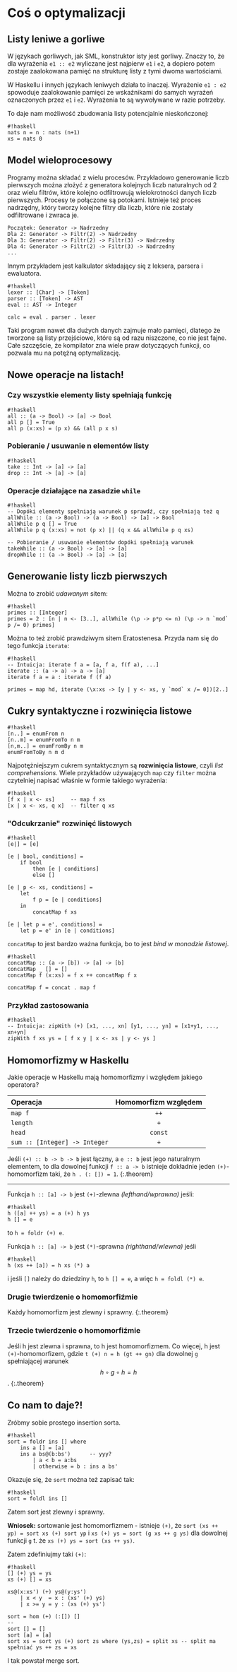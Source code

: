 # Coś o optymalizacji

## Listy leniwe a gorliwe

W językach gorliwych, jak SML, konstruktor isty jest gorliwy. Znaczy to, że dla wyrażenia `e1 :: e2` wyliczane jest najpierw `e1` i `e2`, a dopiero potem zostaje zaalokowana pamięć na strukturę listy z tymi dwoma wartościami.

W Haskellu i innych językach leniwych działa to inaczej. Wyrażenie `e1 : e2` spowoduje zaalokowanie pamięci ze wskaźnikami do samych wyrażeń oznaczonych przez `e1` i `e2`. Wyrażenia te są wywoływane w razie potrzeby.

To daje nam możliwość zbudowania listy potencjalnie nieskończonej:

    #!haskell
    nats n = n : nats (n+1)
    xs = nats 0

## Model wieloprocesowy

Programy można składać z wielu procesów. Przykładowo generowanie liczb pierwszych można złożyć z generatora kolejnych liczb naturalnych od 2 oraz wielu filtrów, które kolejno odfiltrowują wielokrotności danych liczb pierwszych. Procesy te połączone są potokami. Istnieje też proces nadrzędny, który tworzy kolejne filtry dla liczb, które nie zostały odfiltrowane i zwraca je.

    Początek: Generator -> Nadrzedny
    Dla 2: Generator -> Filtr(2) -> Nadrzedny
    Dla 3: Generator -> Filtr(2) -> Filtr(3) -> Nadrzedny
    Dla 4: Generator -> Filtr(2) -> Filtr(3) -> Nadrzedny
    ...

Innym przykładem jest kalkulator składający się z leksera, parsera i ewaluatora.

    #!haskell
    lexer :: [Char] -> [Token]
    parser :: [Token] -> AST
    eval :: AST -> Integer

    calc = eval . parser . lexer

Taki program nawet dla dużych danych zajmuje mało pamięci, dlatego że tworzone są listy przejściowe, które są od razu niszczone, co nie jest fajne. Całe szczęście, że kompilator zna wiele praw dotyczących funkcji, co pozwala mu na potężną optymalizację.

## Nowe operacje na listach!

### Czy wszystkie elementy listy spełniają funkcję

    #!haskell
    all :: (a -> Bool) -> [a] -> Bool
    all p [] = True
    all p (x:xs) = (p x) && (all p x s)

### Pobieranie / usuwanie n elementów listy

    #!haskell
    take :: Int -> [a] -> [a]
    drop :: Int -> [a] -> [a]

### Operacje działające na zasadzie `while`

    #!haskell
    -- Dopóki elementy spełniają warunek p sprawdź, czy spełniają też q
    allWhile :: (a -> Bool) -> (a -> Bool) -> [a] -> Bool
    allWhile p q [] = True
    allWhile p q (x:xs) = not (p x) || (q x && allWhile p q xs)

    -- Pobieranie / usuwanie elementów dopóki spełniają warunek
    takeWhile :: (a -> Bool) -> [a] -> [a]
    dropWhile :: (a -> Bool) -> [a] -> [a]

## Generowanie listy liczb pierwszych

Można to zrobić _udawanym_ sitem:

    #!haskell
    primes :: [Integer]
    primes = 2 : [n | n <- [3..], allWhile (\p -> p*p <= n) (\p -> n `mod` p /= 0) primes]

Można to też zrobić prawdziwym sitem Eratostenesa. Przyda nam się do tego funkcja `iterate`:

    #!haskell
    -- Intuicja: iterate f a = [a, f a, f(f a), ...]
    iterate :: (a -> a) -> a -> [a]
    iterate f a = a : iterate f (f a)

    primes = map hd, iterate (\x:xs -> [y | y <- xs, y `mod` x /= 0])[2..]

## Cukry syntaktyczne i rozwinięcia listowe

    #!haskell
    [n..] = enumFrom n
    [n..m] = enumFromTo n m
    [n,m..] = enumFromBy n m
    enumFromToBy n m d

Najpotężniejszym cukrem syntaktycznym są **rozwinięcia listowe**, czyli _list comprehensions_. Wiele przykładów używających `map` czy `filter` można czytelniej napisać właśnie w formie takiego wyrażenia:

    #!haskell
    [f x | x <- xs]     -- map f xs
    [x | x <- xs, q x]  -- filter q xs

### "Odcukrzanie" rozwinięć listowych

    #!haskell
    [e|] = [e]

    [e | bool, conditions] =
        if bool
            then [e | conditions]
            else []

    [e | p <- xs, conditions] =
        let
            f p = [e | conditions]
        in
            concatMap f xs

    [e | let p = e', conditions] =
        let p = e' in [e | conditions]

`concatMap` to jest bardzo ważna funkcja, bo to jest _bind w monadzie listowej_.

    #!haskell
    concatMap :: (a -> [b]) -> [a] -> [b]
    concatMap _ [] = []
    concatMap f (x:xs) = f x ++ concatMap f x

    concatMap f = concat . map f

### Przykład zastosowania

    #!haskell
    -- Intuicja: zipWith (+) [x1, ..., xn] [y1, ..., yn] = [x1+y1, ..., xn+yn]
    zipWith f xs ys = [ f x y | x <- xs | y <- ys ]

## Homomorfizmy w Haskellu

<div class="def" markdown="1">

<script type="math/tex; mode=display">
<X, \oplus, c>, <Y, \otimes, d> \\
h: X \rightarrow Y \\
h(x_1 \oplus x_2) = h(x_1) \otimes h(x_2) \\
h(c) = d
</script>

</div>

Jakie operacje w Haskellu mają homomorfizmy i względem jakiego operatora?

| Operacja | Homomorfizm względem |
|:-|:-:|
| `map f` | `++` |
| `length` | `+` |
| `head` | `const` |
| `sum :: [Integer] -> Integer` | `+` |

Jeśli `(+) :: b -> b -> b` jest łączny, a `e :: b` jest jego naturalnym elementem, to dla dowolnej funkcji `f :: a -> b` istnieje dokładnie jeden `(+)`-homomorfizm taki, że `h . (: []) = 1`.
{:.theorem}

---

Funkcja `h :: [a] -> b` jest `(+)`-zlewna _(lefthand/wprawna)_ jeśli:

    #!haskell
    h ([a] ++ ys) = a (+) h ys
    h [] = e

to `h = foldr (+) e`.

Funkcja `h :: [a] -> b` jest `(*)`-sprawna _(righthand/wlewna)_ jeśli

    #!haskell
    h (xs ++ [a]) = h xs (*) a

i jeśli `[]` należy do dziedziny `h`, to `h [] = e`, a więc `h = foldl (*) e`.

### Drugie twierdzenie o homomorfiźmie

Każdy homomorfizm jest zlewny i sprawny.
{:.theorem}

### Trzecie twierdzenie o homomorfiźmie

Jeśli h jest zlewna i sprawna, to h jest homomorfizmem. Co więcej, h jest `(+)`-homomorfizem, gdzie `t (+) n = h (gt ++ gn)` dla dowolnej `g` spełniającej warunek $$ h \circ g \circ h = h $$.
{:.theorem}

## Co nam to daje?!

Zróbmy sobie prostego insertion sorta.

    #!haskell
    sort = foldr ins [] where
        ins a [] = [a]
        ins a bs@(b:bs')      -- yyy?
            | a < b = a:bs
            | otherwise = b : ins a bs'

Okazuje się, że `sort` można też zapisać tak:

    #!haskell
    sort = foldl ins []

Zatem sort jest zlewny i sprawny.

**Wniosek:** sortowanie jest homomorfizmem - istnieje `(+)`, że `sort (xs ++ yp) = sort xs (+) sort yp` i `xs (+) ys = sort (g xs ++ g ys)` dla dowolnej funkcji `g` t. że `xs (+) ys = sort (xs ++ ys)`.

Zatem zdefiniujmy taki `(+)`:

    #!haskell
    [] (+) ys = ys
    xs (+) [] = xs

    xs@(x:xs') (+) ys@(y:ys')
        | x < y  = x : (xs' (+) ys)
        | x >= y = y : (xs (+) ys')

    sort = hom (+) (:[]) []
    --
    sort [] = []
    sort [a] = [a]
    sort xs = sort ys (+) sort zs where (ys,zs) = split xs -- split ma spełniać ys ++ zs = xs

I tak powstał merge sort.